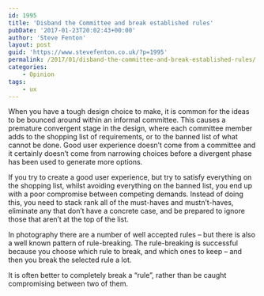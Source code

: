 ```yaml
---
id: 1995
title: 'Disband the Committee and break established rules'
pubDate: '2017-01-23T20:02:43+00:00'
author: 'Steve Fenton'
layout: post
guid: 'https://www.stevefenton.co.uk/?p=1995'
permalink: /2017/01/disband-the-committee-and-break-established-rules/
categories:
    - Opinion
tags:
    - ux
---
```


When you have a tough design choice to make, it is common for the ideas to be bounced around within an informal committee. This causes a premature convergent stage in the design, where each committee member adds to the shopping list of requirements, or to the banned list of what cannot be done. Good user experience doesn’t come from a committee and it certainly doesn’t come from narrowing choices before a divergent phase has been used to generate more options.

If you try to create a good user experience, but try to satisfy everything on the shopping list, whilst avoiding everything on the banned list, you end up with a poor compromise between competing demands. Instead of doing this, you need to stack rank all of the must-haves and mustn’t-haves, eliminate any that don’t have a concrete case, and be prepared to ignore those that aren’t at the top of the list.

In photography there are a number of well accepted rules – but there is also a well known pattern of rule-breaking. The rule-breaking is successful because you choose which rule to break, and which ones to keep – and then you break the selected rule a lot.

It is often better to completely break a “rule”, rather than be caught compromising between two of them.